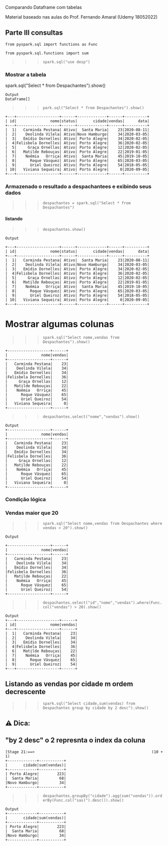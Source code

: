 Comparando Dataframe com tabelas

Material baseado nas aulas do Prof. Fernando Amaral (Udemy 18052022)


## Parte III consultas

`from pyspark.sql import functions as Func`

`from pyspark.sql.functions import sum`

>>> `spark.sql("use desp")`

### Mostrar a tabela
spark.sql("Select * from Despachantes").show()

```
Output
DataFrame[]
```
>>> `park.sql("Select * from Despachantes").show()`
```
+---+-------------------+------+-------------+------+----------+
| id|               nome|status|       cidade|vendas|      data|
+---+-------------------+------+-------------+------+----------+
|  1|   Carminda Pestana| Ativo|  Santa Maria|    23|2020-08-11|
|  2|    Deolinda Vilela| Ativo|Novo Hamburgo|    34|2020-03-05|
|  3|   Emídio Dornelles| Ativo| Porto Alegre|    34|2020-02-05|
|  4|Felisbela Dornelles| Ativo| Porto Alegre|    36|2020-02-05|
|  5|     Graça Ornellas| Ativo| Porto Alegre|    12|2020-02-05|
|  6|   Matilde Rebouças| Ativo| Porto Alegre|    22|2019-01-05|
|  7|    Noêmia   Orriça| Ativo|  Santa Maria|    45|2019-10-05|
|  8|      Roque Vásquez| Ativo| Porto Alegre|    65|2020-03-05|
|  9|      Uriel Queiroz| Ativo| Porto Alegre|    54|2018-05-05|
| 10|   Viviana Sequeira| Ativo| Porto Alegre|     0|2020-09-05|
+---+-------------------+------+-------------+------+----------+
```
### Armazenado o resultado a despachantees e exibindo seus dados 

>>> `despachantes = spark.sql("Select * from Despachantes")`

#### listando

>>> `despachantes.show()`
```
Output

+---+-------------------+------+-------------+------+----------+
| id|               nome|status|       cidade|vendas|      data|
+---+-------------------+------+-------------+------+----------+
|  1|   Carminda Pestana| Ativo|  Santa Maria|    23|2020-08-11|
|  2|    Deolinda Vilela| Ativo|Novo Hamburgo|    34|2020-03-05|
|  3|   Emídio Dornelles| Ativo| Porto Alegre|    34|2020-02-05|
|  4|Felisbela Dornelles| Ativo| Porto Alegre|    36|2020-02-05|
|  5|     Graça Ornellas| Ativo| Porto Alegre|    12|2020-02-05|
|  6|   Matilde Rebouças| Ativo| Porto Alegre|    22|2019-01-05|
|  7|    Noêmia   Orriça| Ativo|  Santa Maria|    45|2019-10-05|
|  8|      Roque Vásquez| Ativo| Porto Alegre|    65|2020-03-05|
|  9|      Uriel Queiroz| Ativo| Porto Alegre|    54|2018-05-05|
| 10|   Viviana Sequeira| Ativo| Porto Alegre|     0|2020-09-05|
+---+-------------------+------+-------------+------+----------+

```

# Mostrar algumas colunas

>>> `spark.sql("Select nome,vendas from Despachantes").show()`
```
+-------------------+------+
|               nome|vendas|
+-------------------+------+
|   Carminda Pestana|    23|
|    Deolinda Vilela|    34|
|   Emídio Dornelles|    34|
|Felisbela Dornelles|    36|
|     Graça Ornellas|    12|
|   Matilde Rebouças|    22|
|    Noêmia   Orriça|    45|
|      Roque Vásquez|    65|
|      Uriel Queiroz|    54|
|   Viviana Sequeira|     0|
+-------------------+------+
```

>>> `despachantes.select("nome","vendas").show()`
```
Output
+-------------------+------+
|               nome|vendas|
+-------------------+------+
|   Carminda Pestana|    23|
|    Deolinda Vilela|    34|
|   Emídio Dornelles|    34|
|Felisbela Dornelles|    36|
|     Graça Ornellas|    12|
|   Matilde Rebouças|    22|
|    Noêmia   Orriça|    45|
|      Roque Vásquez|    65|
|      Uriel Queiroz|    54|
|   Viviana Sequeira|     0|
+-------------------+------+
```


### Condição lógica
### Vendas maior que 20
>>> `spark.sql("Select nome,vendas from Despachantes where vendas > 20").show()`
```
Output

+-------------------+------+
|               nome|vendas|
+-------------------+------+
|   Carminda Pestana|    23|
|    Deolinda Vilela|    34|
|   Emídio Dornelles|    34|
|Felisbela Dornelles|    36|
|   Matilde Rebouças|    22|
|    Noêmia   Orriça|    45|
|      Roque Vásquez|    65|
|      Uriel Queiroz|    54|
+-------------------+------+
```
>>> `despachantes.select("id","nome","vendas").where(Func.col("vendas") > 20).show()`

```
Output
+---+-------------------+------+
| id|               nome|vendas|
+---+-------------------+------+
|  1|   Carminda Pestana|    23|
|  2|    Deolinda Vilela|    34|
|  3|   Emídio Dornelles|    34|
|  4|Felisbela Dornelles|    36|
|  6|   Matilde Rebouças|    22|
|  7|    Noêmia   Orriça|    45|
|  8|      Roque Vásquez|    65|
|  9|      Uriel Queiroz|    54|
+---+-------------------+------+
```
## Listando as vendas por cidade m ordem decrescente

>>> `spark.sql("Select cidade,sum(vendas) from Despachantes group by cidade by 2 desc").show()`


## ⚠ Dica: 
## "by 2 desc" o 2 represnta o index da coluna 
``` 
[Stage 21:==>                                                    (10 + 1)
+-------------+-----------+
|       cidade|sum(vendas)|
+-------------+-----------+
| Porto Alegre|        223|
|  Santa Maria|         68|
|Novo Hamburgo|         34|
+-------------+-----------+
``` 

>>> `despachantes.groupBy("cidade").agg(sum("vendas")).orderBy(Func.col("sas)").desc()).show()`

```
Output 
+-------------+-----------+
|       cidade|sum(vendas)|
+-------------+-----------+
| Porto Alegre|        223|
|  Santa Maria|         68|
|Novo Hamburgo|         34|
+-------------+-----------+
```
